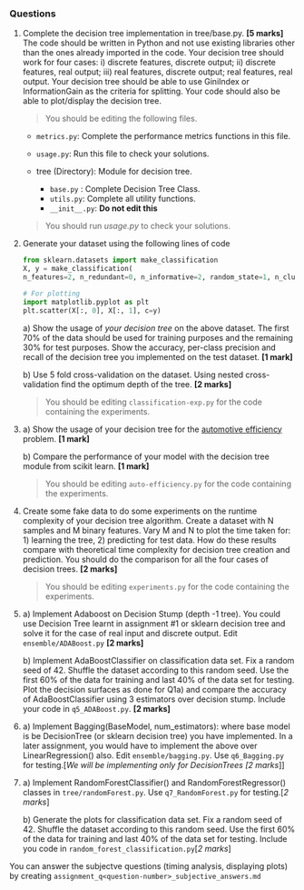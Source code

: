 ### Questions

1. Complete the decision tree implementation in tree/base.py. **[5 marks]**
The code should be written in Python and not use existing libraries other than the ones already imported in the code. Your decision tree should work for four cases: i) discrete features, discrete output; ii) discrete features, real output; iii) real features, discrete output; real features, real output. Your decision tree should be able to use GiniIndex or InformationGain as the criteria for splitting. Your code should also be able to plot/display the decision tree. 

    > You should be editing the following files.
  
    - `metrics.py`: Complete the performance metrics functions in this file. 

    - `usage.py`: Run this file to check your solutions.

    - tree (Directory): Module for decision tree.
      - `base.py` : Complete Decision Tree Class.
      - `utils.py`: Complete all utility functions.
      - `__init__.py`: **Do not edit this**

    > You should run _usage.py_ to check your solutions. 

2. 
    Generate your dataset using the following lines of code

    ```python
    from sklearn.datasets import make_classification
    X, y = make_classification(
    n_features=2, n_redundant=0, n_informative=2, random_state=1, n_clusters_per_class=2, class_sep=0.5)

    # For plotting
    import matplotlib.pyplot as plt
    plt.scatter(X[:, 0], X[:, 1], c=y)
    ```

    a) Show the usage of *your decision tree* on the above dataset. The first 70% of the data should be used for training purposes and the remaining 30% for test purposes. Show the accuracy, per-class precision and recall of the decision tree you implemented on the test dataset. **[1 mark]**

    b) Use 5 fold cross-validation on the dataset. Using nested cross-validation find the optimum depth of the tree. **[2 marks]**
    
    > You should be editing `classification-exp.py` for the code containing the experiments.

3. 
    a) Show the usage of your decision tree for the [automotive efficiency](https://archive.ics.uci.edu/ml/datasets/auto+mpg) problem. **[1 mark]**
    
    b) Compare the performance of your model with the decision tree module from scikit learn. **[1 mark]**
    
   > You should be editing `auto-efficiency.py` for the code containing the experiments.
    
4. Create some fake data to do some experiments on the runtime complexity of your decision tree algorithm. Create a dataset with N samples and M binary features. Vary M and N to plot the time taken for: 1) learning the tree, 2) predicting for test data. How do these results compare with theoretical time complexity for decision tree creation and prediction. You should do the comparison for all the four cases of decision trees. **[2 marks]**	

    >You should be editing `experiments.py` for the code containing the experiments. 

5. 
    a) Implement Adaboost on Decision Stump (depth -1 tree). You could use Decision Tree learnt in assignment #1 or sklearn decision tree and solve it for the case of real input and discrete output. Edit `ensemble/ADABoost.py` **[2 marks]**

    b) Implement AdaBoostClassifier on classification data set. Fix a random seed of 42. Shuffle the dataset according to this random seed. Use the first 60% of the data for training and last 40% of the data set for testing. Plot the decision surfaces as done for Q1a) and compare the accuracy of AdaBoostClassifier using 3 estimators over decision stump. Include your code in `q5_ADABoost.py`. **[2 marks]**

6.
    a) Implement Bagging(BaseModel, num_estimators): where base model is be DecisionTree (or sklearn decision tree) you have implemented. In a later assignment, you would have to implement the above over LinearRegression() also. Edit `ensemble/bagging.py`. Use `q6_Bagging.py` for testing.[*We will be implementing only for DecisionTrees [2 marks*]]

    
7. 
    a) Implement RandomForestClassifier() and RandomForestRegressor() classes in `tree/randomForest.py`. Use `q7_RandomForest.py` for testing.[*2 marks*]

     b) Generate the plots for classification data set. Fix a random seed of 42. Shuffle the dataset according to this random seed. Use the first 60% of the data for training and last 40% of the data set for testing. Include you code in `random_forest_classification.py`[*2 marks*]


You can answer the subjectve questions (timing analysis, displaying plots) by creating `assignment_q<question-number>_subjective_answers.md`
